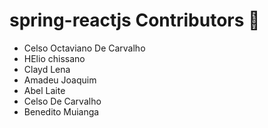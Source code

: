 # spring-reactjs Contributors 🚀
- Celso Octaviano De Carvalho
- HElio chissano
- Clayd Lena
- Amadeu Joaquim
- Abel Laite
- Celso De Carvalho
- Benedito Muianga
